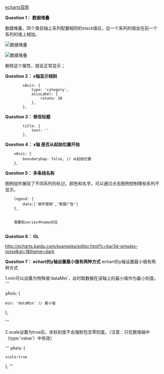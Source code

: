 
[echarts官网](http://www.echartsjs.com)

**Question 1： 数据堆叠**

数据堆叠，同个类目轴上系列配置相同的stack值后，后一个系列的值会在前一个系列的值上相加。

![数据堆叠](http://cdn.jsan.top//echarts/20181114181426.png)

![数据堆叠](http://cdn.jsan.top//echarts/20181114181426%20%281%29.png)

删除这个属性，就会正常显示；

**Question 2： x轴显示倾斜**

```
        xAxis: {
            type: 'category',
            axisLabel: {
                rotate: 30
            },
        },
```

**Question 3： 修改标题**

```
        title: {
            text: ''
        },
```

**Question 4： x轴 是否从起始位置开始**

```
    xAxis: {
        boundaryGap: false, // 从起始位置
    },
```

**Question 5： 多条线名称**

图例组件展现了不同系列的标记，颜色和名字。可以通过点击图例控制哪些系列不显示。

```
    legend: {
        data:['邮件营销','联盟广告']
    },
    
    
    需要和series中name对应
  
```

**Question 6： GL**

http://echarts.baidu.com/examples/editor.html?c=bar3d-simplex-noise&gl=1&theme=dark




**Question 7： echart的y轴设置最小值有两种方式**
echart的y轴设置最小值有两种方式

1.min可以设置为特殊值‘dataMin’，此时取数据在该轴上的最小值作为最小刻度。
'''

yAxis: {

    min: 'dataMin' // 最小值

},

'''

2.scale设置为true后，坐标刻度不会强制包含零刻度。（注意：只在数值轴中（type:'value'）中有效）

'''
yAxis: {

    scale:true

},
'''











